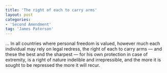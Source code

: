 ```yaml
---
title: 'The right of each to carry arms'
layout: post
categories:
- 'Second Amendment'
tag: 'James Paterson'
---
```


… In all countries where personal freedom is valued, however much each individual may rely on legal redress, the right of each to carry arms — and these the best and the sharpest — for his own protection in case of extremity, is a right of nature indelible and irrepressible, and the more it is sought to be repressed the more it will recur.